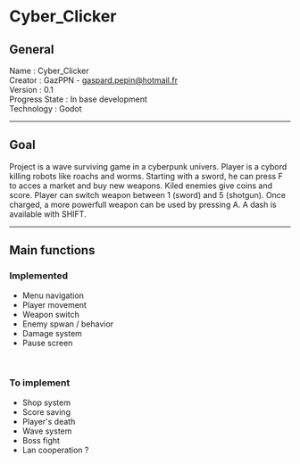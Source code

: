 # Cyber_Clicker

<h2>General</h2>

Name : Cyber_Clicker
<br/>
Creator : GazPPN - gaspard.pepin@hotmail.fr
<br/>
Version : 0.1
<br/>
Progress State : In base development
<br/>
Technology : Godot

--------------------

<h2>Goal</h2>

Project is a wave surviving game in a cyberpunk univers. Player is a cybord killing robots like roachs and worms. Starting with a sword, he can press F to acces a market and buy new weapons. Kiled enemies give coins and score. Player can switch weapon between 1 (sword) and 5 (shotgun). Once charged, a more powerfull weapon can be used by pressing A. A dash is available with SHIFT. 

--------------------

<h2>Main functions</h2>
    <h3>Implemented</h3>
    <ul>
        <li>Menu navigation</li>
        <li>Player movement</li>
        <li>Weapon switch</li>
        <li>Enemy spwan / behavior</li>
        <li>Damage system</li>
        <li>Pause screen</li>
    </ul>
    <br/>
    <h3>To implement</h3>
    <ul>
        <li>Shop system</li>
        <li>Score saving</li>
        <li>Player's death</li>
        <li>Wave system</li>
        <li>Boss fight</li>
        <li>Lan cooperation ?</li>
    </ul>
